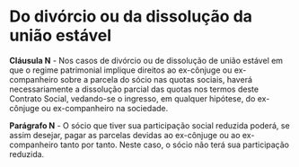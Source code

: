 # Do divórcio ou da dissolução da união estável

**Cláusula N** - Nos casos de divórcio ou de dissolução de união estável em que o regime patrimonial implique direitos ao ex-cônjuge ou ex-companheiro sobre a parcela do sócio nas quotas sociais, haverá necessariamente a dissolução parcial das quotas nos termos deste Contrato Social, vedando-se o ingresso, em qualquer hipótese, do ex-cônjuge ou ex-companheiro na sociedade.

**Parágrafo N** - O sócio que tiver sua participação social reduzida poderá, se assim desejar, pagar as parcelas devidas ao ex-cônjuge ou ao ex-companheiro tanto por tanto. Neste caso, o sócio não terá sua participação reduzida.